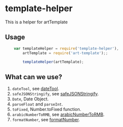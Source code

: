 # template-helper
This is a helper for artTemplate

## Usage
```javascript
    var templateHelper = require('template-helper'),
        artTemplate = require('art-template');;

        templateHelper(artTemplate);

```

## What can we use?
1. `dateTool`, see [dateTool](https://github.com/FroadUED/node-dateTool).
2. `safeJSONStringify`, see [safeJSONStringify](https://github.com/FroadUED/safe-echo-json).
3. `Date`, Date Object.
4. `parseFloat` and `parseInt`.
5. `toFixed`, Number.toFixed function.
6. `arabicNumberToRMB`, see [arabicNumberToRMB](https://github.com/FroadUED/arabicNumberToRMB).
7. `formatNumber`, see [formatNumber](https://github.com/FroadUED/make-number-more-readable).
